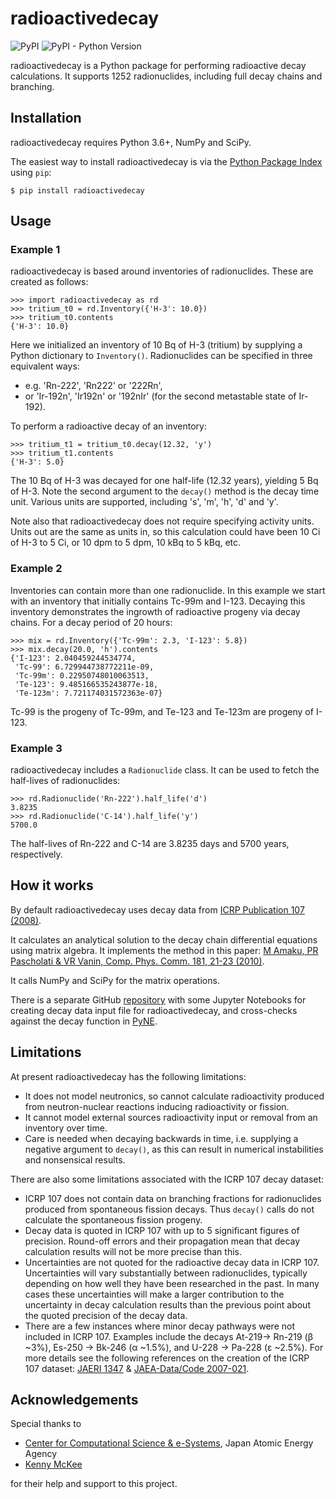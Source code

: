 # radioactivedecay

![PyPI](https://img.shields.io/pypi/v/radioactivedecay)
![PyPI - Python Version](https://img.shields.io/pypi/pyversions/radioactivedecay)

radioactivedecay is a Python package for performing radioactive decay calculations. It supports
1252 radionuclides, including full decay chains and branching.

## Installation

radioactivedecay requires Python 3.6+, NumPy and SciPy.

The easiest way to install radioactivedecay is via the [Python Package Index](https://pypi.org/) 
using `pip`:

```console
$ pip install radioactivedecay
```

## Usage

### Example 1
radioactivedecay is based around inventories of radionuclides. These are created as follows:

```pycon
>>> import radioactivedecay as rd
>>> tritium_t0 = rd.Inventory({'H-3': 10.0})
>>> tritium_t0.contents
{'H-3': 10.0}
```

Here we initialized an inventory of 10 Bq of H-3 (tritium) by supplying a Python dictionary to
`Inventory()`. Radionuclides can be specified in three equivalent ways:
* e.g. 'Rn-222', 'Rn222' or '222Rn',
* or 'Ir-192n', 'Ir192n' or '192nIr' (for the second metastable state of Ir-192).

To perform a radioactive decay of an inventory:

```pycon
>>> tritium_t1 = tritium_t0.decay(12.32, 'y')
>>> tritium_t1.contents
{'H-3': 5.0}
```

The 10 Bq of H-3 was decayed for one half-life (12.32 years), yielding 5 Bq of H-3. Note the second
argument to the `decay()` method is the decay time unit. Various units are supported, including 's',
'm', 'h', 'd' and 'y'.

Note also that radioactivedecay does not require specifying activity units. Units out are the same
as units in, so this calculation could have been 10 Ci of H-3 to 5 Ci, or 10 dpm to 5 dpm, 10 kBq
to 5 kBq, etc.

### Example 2
Inventories can contain more than one radionuclide. In this example we start with an inventory that
initially contains Tc-99m and I-123. Decaying this inventory demonstrates the ingrowth of
radioactive progeny via decay chains. For a decay period of 20 hours:

```pycon
>>> mix = rd.Inventory({'Tc-99m': 2.3, 'I-123': 5.8})
>>> mix.decay(20.0, 'h').contents
{'I-123': 2.040459244534774,
 'Tc-99': 6.729944738772211e-09,
 'Tc-99m': 0.22950748010063513,
 'Te-123': 9.485166535243877e-18,
 'Te-123m': 7.721174031572363e-07}
```

Tc-99 is the progeny of Tc-99m, and Te-123 and Te-123m are progeny of I-123.

### Example 3
radioactivedecay includes a `Radionuclide` class. It can be used to fetch the half-lives of
radionuclides:

```pycon
>>> rd.Radionuclide('Rn-222').half_life('d')
3.8235
>>> rd.Radionuclide('C-14').half_life('y')
5700.0
```

The half-lives of Rn-222 and C-14 are 3.8235 days and 5700 years, respectively.

## How it works

By default radioactivedecay uses decay data from
[ICRP Publication 107 (2008)](https://journals.sagepub.com/doi/pdf/10.1177/ANIB_38_3).

It calculates an analytical solution to the decay chain differential equations using matrix algebra.
It implements the method in this paper:
[M Amaku, PR Pascholati & VR Vanin, Comp. Phys. Comm. 181, 21-23 (2010)](https://doi.org/10.1016/j.cpc.2009.08.011).

It calls NumPy and SciPy for the matrix operations.

There is a separate GitHub [repository](https://github.com/alexmalins/radioactivedecay-notebooks)
with some Jupyter Notebooks for creating decay data input file for radioactivedecay, and
cross-checks against the decay function in [PyNE](https://pyne.io).

## Limitations

At present radioactivedecay has the following limitations:
- It does not model neutronics, so cannot calculate radioactivity produced from neutron-nuclear
reactions inducing radioactivity or fission.
- It cannot model external sources radioactivity input or removal from an inventory over time.
- Care is needed when decaying backwards in time, i.e. supplying a negative argument to `decay()`,
as this can result in numerical instabilities and nonsensical results.

There are also some limitations associated with the ICRP 107 decay dataset:
- ICRP 107 does not contain data on branching fractions for radionuclides produced from spontaneous
fission decays. Thus `decay()` calls do not calculate the spontaneous fission progeny.
- Decay data is quoted in ICRP 107 with up to 5 significant figures of precision. Round-off errors
and their propagation mean that decay calculation results will not be more precise than this.
- Uncertainties are not quoted for the radioactive decay data in ICRP 107. Uncertainties will vary
substantially between radionuclides, typically depending on how well they have been researched in
the past. In many cases these uncertainties will make a larger contribution to the uncertainty in
decay calculation results than the previous point about the quoted precision of the decay data.
- There are a few instances where minor decay pathways were not included in ICRP 107. Examples
include the decays At-219-> Rn-219 (&beta; ~3%), Es-250 -> Bk-246 (&alpha; ~1.5%), and
U-228 -> Pa-228 (&epsilon; ~2.5%). For more details see the following references on the creation of
the ICRP 107 dataset: [JAERI 1347](https://doi.org/10.11484/jaeri-1347) &
[JAEA-Data/Code 2007-021](https://doi.org/10.11484/jaea-data-code-2007-021).

## Acknowledgements

Special thanks to
* [Center for Computational Science & e-Systems](https://ccse.jaea.go.jp/index_eng.html),
Japan Atomic Energy Agency
* [Kenny McKee](https://github.com/Rolleroo)

for their help and support to this project.
